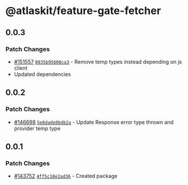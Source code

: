# @atlaskit/feature-gate-fetcher

## 0.0.3

### Patch Changes

- [#151557](https://stash.atlassian.com/projects/CONFCLOUD/repos/confluence-frontend/pull-requests/151557)
  [`0935b95608ca3`](https://stash.atlassian.com/projects/CONFCLOUD/repos/confluence-frontend/commits/0935b95608ca3) -
  Remove temp types instead depending on js client
- Updated dependencies

## 0.0.2

### Patch Changes

- [#146698](https://stash.atlassian.com/projects/CONFCLOUD/repos/confluence-frontend/pull-requests/146698)
  [`5e8dade0bdb2a`](https://stash.atlassian.com/projects/CONFCLOUD/repos/confluence-frontend/commits/5e8dade0bdb2a) -
  Update Response error type thrown and provider temp type

## 0.0.1

### Patch Changes

- [#143752](https://stash.atlassian.com/projects/CONFCLOUD/repos/confluence-frontend/pull-requests/143752)
  [`4ff5c18e2ad36`](https://stash.atlassian.com/projects/CONFCLOUD/repos/confluence-frontend/commits/4ff5c18e2ad36) -
  Created package
